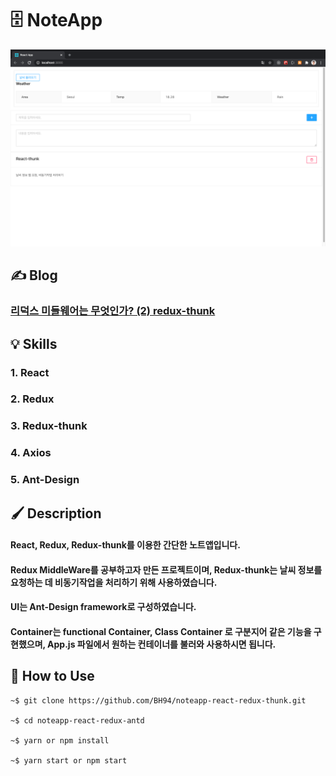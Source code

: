 # 🗄 NoteApp

![Application](https://github.com/BH94/noteapp-react-redux-thunk/blob/master/readme-image/application.png?raw=true)

## ✍ Blog

### [리덕스 미들웨어는 무엇인가? (2) redux-thunk](https://velog.io/@youthfulhps/%EB%A6%AC%EB%8D%95%EC%8A%A4-%EB%AF%B8%EB%93%A4%EC%9B%A8%EC%96%B4%EB%8A%94-%EB%AC%B4%EC%97%87%EC%9D%B8%EA%B0%80-2)

## 💡 Skills

### 1. React

### 2. Redux

### 3. Redux-thunk

### 4. Axios

### 5. Ant-Design

## 🖌 Description

#### React, Redux, Redux-thunk를 이용한 간단한 노트앱입니다.

#### Redux MiddleWare를 공부하고자 만든 프로젝트이며, Redux-thunk는 날씨 정보를 요청하는 데 비동기작업을 처리하기 위해 사용하였습니다.

#### UI는 Ant-Design framework로 구성하였습니다.

#### Container는 functional Container, Class Container 로 구분지어 같은 기능을 구현했으며, App.js 파일에서 원하는 컨테이너를 불러와 사용하시면 됩니다.

## 🔧 How to Use

    ~$ git clone https://github.com/BH94/noteapp-react-redux-thunk.git

    ~$ cd noteapp-react-redux-antd

    ~$ yarn or npm install

    ~$ yarn start or npm start
